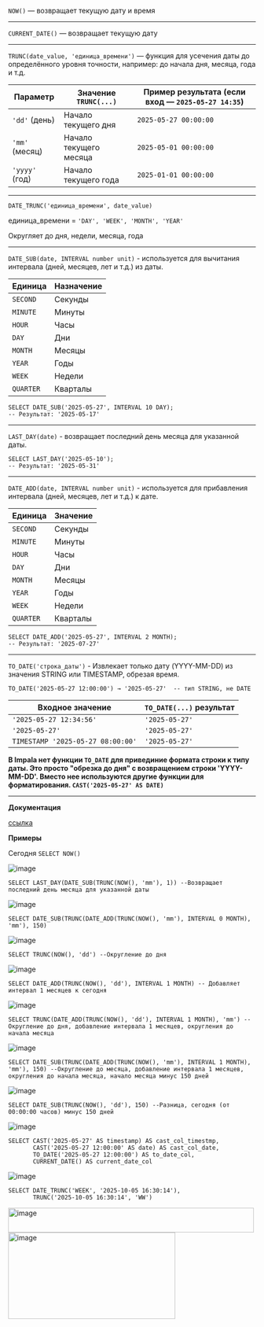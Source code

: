 `NOW()` — возвращает текущую дату и время

------------------------------------------------

`CURRENT_DATE()` — возвращает текущую дату

------------------------------------------------

`TRUNC(date_value, 'единица_времени')` — функция для усечения даты до определённого уровня точности, например: до начала дня, месяца, года и т.д.

| Параметр       | Значение `TRUNC(...)`  | Пример результата (если вход — `2025-05-27 14:35`) |
| -------------- | ---------------------- | -------------------------------------------------- |
| `'dd'` (день)  | Начало текущего дня    | `2025-05-27 00:00:00`                              |
| `'mm'` (месяц) | Начало текущего месяца | `2025-05-01 00:00:00`                              |
| `'yyyy'` (год) | Начало текущего года   | `2025-01-01 00:00:00`                              |

------------------------------------------------

`DATE_TRUNC('единица_времени', date_value)`

единица_времени = `'DAY', 'WEEK', 'MONTH', 'YEAR'`

Округляет до дня, недели, месяца, года

------------------------------------------------

`DATE_SUB(date, INTERVAL number unit)` - используется для вычитания интервала (дней, месяцев, лет и т.д.) из даты.

| Единица   | Назначение |
| --------- | ---------- |
| `SECOND`  | Секунды    |
| `MINUTE`  | Минуты     |
| `HOUR`    | Часы       |
| `DAY`     | Дни        |
| `MONTH`   | Месяцы     |
| `YEAR`    | Годы       |
| `WEEK`    | Недели     |
| `QUARTER` | Кварталы   |

```
SELECT DATE_SUB('2025-05-27', INTERVAL 10 DAY);
-- Результат: '2025-05-17'
```

------------------------------------------------

`LAST_DAY(date)` - возвращает последний день месяца для указанной даты.

```
SELECT LAST_DAY('2025-05-10');
-- Результат: '2025-05-31'
```

------------------------------------------------

`DATE_ADD(date, INTERVAL number unit)` - используется для прибавления интервала (дней, месяцев, лет и т.д.) к дате.

| Единица   | Значение |
| --------- | -------- |
| `SECOND`  | Секунды  |
| `MINUTE`  | Минуты   |
| `HOUR`    | Часы     |
| `DAY`     | Дни      |
| `MONTH`   | Месяцы   |
| `YEAR`    | Годы     |
| `WEEK`    | Недели   |
| `QUARTER` | Кварталы |

```
SELECT DATE_ADD('2025-05-27', INTERVAL 2 MONTH);
-- Результат: '2025-07-27'
```

--------------------------------------------------------

`TO_DATE('строка_даты')` - Извлекает только дату (YYYY-MM-DD) из значения STRING или TIMESTAMP, обрезая время.

```
TO_DATE('2025-05-27 12:00:00') → '2025-05-27'  -- тип STRING, не DATE
```

| Входное значение                  | `TO_DATE(...)` результат |
| --------------------------------- | ------------------------ |
| `'2025-05-27 12:34:56'`           | `'2025-05-27'`           |
| `'2025-05-27'`                    | `'2025-05-27'`           |
| `TIMESTAMP '2025-05-27 08:00:00'` | `'2025-05-27'`           |

**В Impala нет функции `TO_DATE` для привединие формата строки к типу даты. Это просто "обрезка до дня" с возвращением строки 'YYYY-MM-DD'. Вместо нее используются другие функции для форматирования. `CAST('2025-05-27' AS DATE)`**

--------------------------------------------------------

**Документация**

[ссылка](https://impala.apache.org/docs/build/html/topics/impala_datetime_functions.html)

**Примеры**

Сегодня `SELECT NOW()`

![image](https://github.com/user-attachments/assets/69195f25-db0c-434b-a7eb-9727c3aa41dc)

```
SELECT LAST_DAY(DATE_SUB(TRUNC(NOW(), 'mm'), 1)) --Возвращает последний день месяца для указанной даты
```
![image](https://github.com/user-attachments/assets/73ed2308-8792-4f59-b3b2-bc74f5f8221e)

```
SELECT DATE_SUB(TRUNC(DATE_ADD(TRUNC(NOW(), 'mm'), INTERVAL 0 MONTH), 'mm'), 150)
```
![image](https://github.com/user-attachments/assets/40af4aa8-9296-460a-8bb1-a647810a75cb)

```
SELECT TRUNC(NOW(), 'dd') --Округление до дня
```
![image](https://github.com/user-attachments/assets/ff819622-b148-4dda-b940-d38b2d47b9c1)

```
SELECT DATE_ADD(TRUNC(NOW(), 'dd'), INTERVAL 1 MONTH) -- Добавляет интервал 1 месяцев к сегодня
```
![image](https://github.com/user-attachments/assets/c00a915e-19f3-4735-9ca9-e0d995c95898)

```
SELECT TRUNC(DATE_ADD(TRUNC(NOW(), 'dd'), INTERVAL 1 MONTH), 'mm') --Округление до дня, добавление интервала 1 месяцев, округления до начала месяца
```
![image](https://github.com/user-attachments/assets/8d9c21ce-7931-43ee-ab96-80d3ef0a714a)

```
SELECT DATE_SUB(TRUNC(DATE_ADD(TRUNC(NOW(), 'mm'), INTERVAL 1 MONTH), 'mm'), 150) --Округление до месяца, добавление интервала 1 месяцев, округления до начала месяца, начало месяца минус 150 дней
```
![image](https://github.com/user-attachments/assets/6822b7f4-a0fd-40d5-9ced-d48bf18447c2)

```
SELECT DATE_SUB(TRUNC(NOW(), 'dd'), 150) --Разница, сегодня (от 00:00:00 часов) минус 150 дней
```
![image](https://github.com/user-attachments/assets/2a059793-301e-4c1f-8ca0-b880d413970c)

```
SELECT CAST('2025-05-27' AS timestamp) AS cast_col_timestmp,
       CAST('2025-05-27 12:00:00' AS date) AS cast_col_date,
       TO_DATE('2025-05-27 12:00:00') AS to_date_col,
       CURRENT_DATE() AS current_date_col
```
![image](https://github.com/user-attachments/assets/0aec2477-3dbb-4290-a311-4750c817cbc0)

```
SELECT DATE_TRUNC('WEEK', '2025-10-05 16:30:14'),
       TRUNC('2025-10-05 16:30:14', 'WW')
```

<img width="500" height="50" alt="image" src="https://github.com/user-attachments/assets/03d2f90d-4359-4eb3-af65-137715930dd3" />

<img width="340" height="176" alt="image" src="https://github.com/user-attachments/assets/c37304f8-5bff-4cfd-b47a-fcd19785b8a6" />

